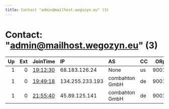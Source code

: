 ```yaml
---
title: Contact "admin@mailhost.wegozyn.eu" (3)
---
```


# Contact: "admin@mailhost.wegozyn.eu" (3)

|   Up |   Ext | JoinTime                                                                                            | IP              | AS             | CC   |   ORp |   Dirp | OS    | Version   | Nickname         |   eFamMembers |
|-----:|------:|:----------------------------------------------------------------------------------------------------|:----------------|:---------------|:-----|------:|-------:|:------|:----------|:-----------------|--------------:|
|    1 |     0 | [19:12:30](https://metrics.torproject.org/rs.html#details/1ED648F10762CD734EC59150BE17FCA93E92A7C4) | 68.183.126.24   | None           | us   |  9001 |      0 | Linux | 0.4.5.9   | LaviSTorRelayUSA |             1 |
|    1 |     0 | [19:49:18](https://metrics.torproject.org/rs.html#details/E50F3F542423664A1C7D3333E0A86187FF6BE30F) | 134.255.233.193 | combahton GmbH | de   |  9001 |   9030 | Linux | 0.4.5.9   | LaviSTorRelayDE1 |             1 |
|    1 |     0 | [21:55:40](https://metrics.torproject.org/rs.html#details/F3B0951109CCE7BE2ED9340CA972F81C1069A6DE) | 45.89.125.141   | combahton GmbH | de   |  9001 |   9030 | Linux | 0.4.5.9   | LaviSTorRelayDE2 |             1 |
